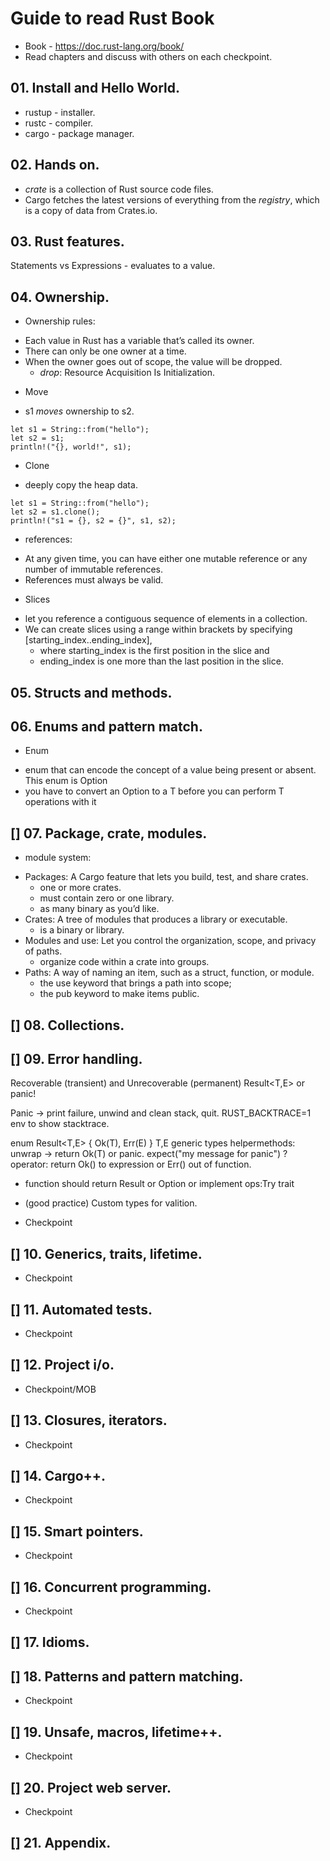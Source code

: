 # Guide to read Rust Book
- Book - https://doc.rust-lang.org/book/
- Read chapters and discuss with others on each checkpoint.
## 01. Install and Hello World.
- rustup - installer.
- rustc - compiler.
- cargo - package manager.
## 02. Hands on.
- _crate_ is a collection of Rust source code files.
- Cargo fetches the latest versions of everything from the _registry_, which is a copy of data from Crates.io.
## 03. Rust features.
Statements vs Expressions - evaluates to a value.
## 04. Ownership.
* Ownership rules:
 - Each value in Rust has a variable that’s called its owner.
 - There can only be one owner at a time.
 - When the owner goes out of scope, the value will be dropped.
   - _drop_: Resource Acquisition Is Initialization.
* Move
- s1 *moves* ownership to s2.
```
let s1 = String::from("hello");
let s2 = s1;
println!("{}, world!", s1);
```
* Clone
- deeply copy the heap data.
```
let s1 = String::from("hello");
let s2 = s1.clone();
println!("s1 = {}, s2 = {}", s1, s2);
```
* references:
- At any given time, you can have either one mutable reference or any number of immutable references.
- References must always be valid.
* Slices
- let you reference a contiguous sequence of elements in a collection.
- We can create slices using a range within brackets by specifying [starting_index..ending_index],
  - where starting_index is the first position in the slice and
  - ending_index is one more than the last position in the slice.

## 05. Structs and methods.

## 06. Enums and pattern match.
* Enum
- enum that can encode the concept of a value being present or absent. This enum is Option<T>
- you have to convert an Option<T> to a T before you can perform T operations with it
## [] 07. Package, crate, modules.
* module system:
- Packages: A Cargo feature that lets you build, test, and share crates.
  - one or more crates.
  - must contain zero or one library.
  - as many binary as you’d like.
- Crates: A tree of modules that produces a library or executable.
  - is a binary or library.
- Modules and use: Let you control the organization, scope, and privacy of paths.
  - organize code within a crate into groups.
- Paths: A way of naming an item, such as a struct, function, or module.
  - the use keyword that brings a path into scope;
  - the pub keyword to make items public.
 
## [] 08. Collections.
## [] 09. Error handling.
Recoverable (transient) and Unrecoverable (permanent)
Result<T,E> or panic!

Panic -> print failure, unwind and clean stack, quit.
RUST_BACKTRACE=1 env to show stacktrace.

enum Result<T,E> { Ok(T), Err(E) }
T,E generic types
helpermethods: unwrap -> return Ok(T) or panic. expect("my message for panic")
? operator: return Ok() to expression or Err() out of function.
- function should return Result or Option or implement ops:Try trait
* (good practice) Custom types for valition.


* Checkpoint
## [] 10. Generics, traits, lifetime.
* Checkpoint
## [] 11. Automated tests.
* Checkpoint
## [] 12. Project i/o.
* Checkpoint/MOB
## [] 13. Closures, iterators.
* Checkpoint
## [] 14. Cargo++.
* Checkpoint
## [] 15. Smart pointers.
* Checkpoint
## [] 16. Concurrent programming.
* Checkpoint
## [] 17. Idioms.
## [] 18. Patterns and pattern matching.
* Checkpoint
## [] 19. Unsafe, macros, lifetime++.
* Checkpoint
## [] 20. Project web server.
* Checkpoint
## [] 21. Appendix.
